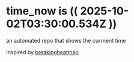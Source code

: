 # time_now is (( 2025-10-02T03:30:00.534Z ))

an automated repo that shows the currnent time

inspired by [breakingheatmap](https://github.com/breakingheatmap/breakingheatmap)